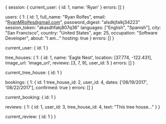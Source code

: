 {
  session: {
    current_user: {
      id: 1,
      name: 'Ryan'
    }
    errors: []
  }

  users: {
    1: {
      id: 1,
      full_name: "Ryan Rolfes",
      email: "RyanMRolfes@gmail.com",
      password_digest: "alsdkjfalkj34223"
      session_token: "akasdhfakj807q36"
      languages: ["English", "Spanish"],
      city: "San Francisco",
      country: "United States",
      age: 25,
      occupation: "Software Developer",
      about: "I am..."
      hosting: true
    }
    errors: []
  }

  current_user: {
    id: 1
  }

  tree_houses: {
    1: {
      id: 1,
      name: 'Eagle Nest',
      location: [37.774, -122.431],
      image_url: 'image_url',
      reviews: [3, 7, 9],
      user_id: 5
    }
    errors: []
  }

  current_tree_house: {
    id: 1
  }

  bookings: {
    1: {
      id: 1
      tree_house_id: 2,
      user_id: 4,
      dates: ['08/19/2017', '08/22/2017'],
      confirmed: true
    }
    errors: []
  }

  current_booking: {
    id: 1
  }

  reviews: {
    1: {
      id: 1,
      user_id: 3,
      tree_house_id: 4,
      text: "This tree house..."
    }
  }

  current_review: {
    id: 1
  }
}
